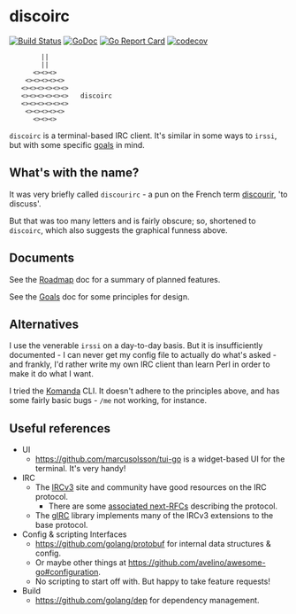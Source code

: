 # discoirc
[![Build
Status](https://travis-ci.org/cceckman/discoirc.svg?branch=master)](https://travis-ci.org/cceckman/discoirc)
[![GoDoc](https://img.shields.io/badge/godoc-reference-blue.svg?style=flat)](https://godoc.org/github.com/cceckman/discoirc)
[![Go Report Card](https://goreportcard.com/badge/github.com/cceckman/discoirc)](https://goreportcard.com/report/github.com/cceckman/discoirc)
[![codecov](https://codecov.io/gh/cceckman/discoirc/branch/master/graph/badge.svg)](https://codecov.io/gh/cceckman/discoirc)

```
        ||
        ||
      <><><>
    <><><><><>
   <><><><><><>
   <><><><><><>   discoirc
   <><><><><><>
    <><><><><>
      <><><>
```


`discoirc` is a terminal-based IRC client. It's similar in some ways to `irssi`,
but with some specific [goals](VISION.md) in mind.

## What's with the name?
It was very briefly called `discourirc` - a pun on the French term
[discourir](https://en.wiktionary.org/wiki/discourir), 'to discuss'.

But that was too many letters and is fairly obscure; so, shortened to
`discoirc`, which also suggests the graphical funness above.

## Documents

See the [Roadmap](ROADMAP.md) doc for a summary of planned features.

See the [Goals](VISION.md) doc for some principles for design.

## Alternatives
I use the venerable `irssi` on a day-to-day basis. But it is insufficiently
documented - I can never get my config file to actually do what's asked - and
frankly, I'd rather write my own IRC client than learn Perl in order to make it
do what I want.

I tried the [Komanda](https://github.com/mephux/komanda-cli) CLI. It doesn't
adhere to the principles above, and has some fairly basic bugs - `/me` not
working, for instance.

## Useful references

* UI
  * https://github.com/marcusolsson/tui-go is a widget-based UI for the
    terminal. It's very handy!
* IRC
  * The [IRCv3](https://ircv3.net) site and community have good resources on the
    IRC protocol.
    * There are some [associated next-RFCs](https://modern.ircdocs.horse)
      describing the protocol.
  * The [gIRC](https://github.com/lrstanley/girc) library implements many of the
    IRCv3 extensions to the base protocol.
* Config & scripting Interfaces
  * https://github.com/golang/protobuf for internal data structures & config.
  * Or maybe other things at
    https://github.com/avelino/awesome-go#configuration.
  * No scripting to start off with. But happy to take feature requests!
* Build
  * https://github.com/golang/dep for dependency management.
